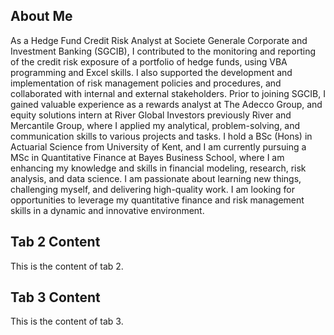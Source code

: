   <div id="About Me">
    <h2> About Me </h2>
    <p>As a Hedge Fund Credit Risk Analyst at Societe Generale Corporate and Investment Banking (SGCIB), I contributed to the monitoring and reporting of the credit risk exposure of a portfolio of hedge funds, using VBA programming and Excel skills. I also supported the development and implementation of risk management policies and procedures, and collaborated with internal and external stakeholders. Prior to joining SGCIB, I gained valuable experience as a rewards analyst at The Adecco Group, and equity solutions intern at River Global Investors previously River and Mercantile Group, where I applied my analytical, problem-solving, and communication skills to various projects and tasks. I hold a BSc (Hons) in Actuarial Science from University of Kent, and I am currently pursuing a MSc in Quantitative Finance at Bayes Business School, where I am enhancing my knowledge and skills in financial modeling, research, risk analysis, and data science. I am passionate about learning new things, challenging myself, and delivering high-quality work. I am looking for opportunities to leverage my quantitative finance and risk management skills in a dynamic and innovative environment.</p>
  </div>
  <div id="Notes">
    <h2>Tab 2 Content</h2>
    <p>This is the content of tab 2.</p>
  </div>
  <div id="Projects">
    <h2>Tab 3 Content</h2>
    <p>This is the content of tab 3.</p>
  </div>
</div>
